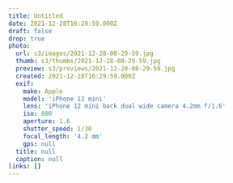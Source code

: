 ```yaml
---
title: Untitled
date: 2021-12-28T16:29:59.000Z
draft: false
drop: true
photo:
  url: s3/images/2021-12-28-08-29-59.jpg
  thumb: s3/thumbs/2021-12-28-08-29-59.jpg
  preview: s3/previews/2021-12-28-08-29-59.jpg
  created: 2021-12-28T16:29:59.000Z
  exif:
    make: Apple
    model: 'iPhone 12 mini'
    lens: 'iPhone 12 mini back dual wide camera 4.2mm f/1.6'
    iso: 800
    aperture: 1.6
    shutter_speed: 1/30
    focal_length: '4.2 mm'
    gps: null
  title: null
  caption: null
links: []
---
```

